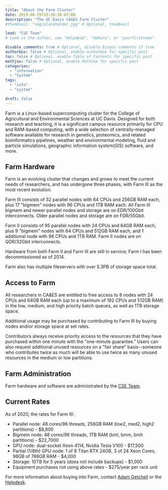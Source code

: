 ```yaml
---
title: "About the Farm Cluster"
date: 2019-06-25T15:20:30-07:00
description: "The UC Davis CA&ES Farm Cluster"
#thumbnail: "img/placeholder.jpg" # Optional, thumbnail

lead: "CSE Team" 
# Lead is the author, use "Helpdesk", "Admins", or "yourfirstname"

disable_comments: true # Optional, disable Disqus comments if true
authorbox: false # Optional, enable authorbox for specific post
toc: false # Optional, enable Table of Contents for specific post
mathjax: false # Optional, enable MathJax for specific post
categories:
  - "information"
  - "System"
tags:
  - "info"
  - "system"

draft: false
---
```

Farm is a Linux-based supercomputing cluster for the College of Agricultural and Environmental Sciences at UC Davis. Designed for
both research and teaching, it is a significant campus resource primarily for CPU and RAM-based computing, with a wide selection
of centrally-managed software available for research in genetics, proteomics, and related bioinformatics pipelines, weather 
and environmental modeling, fluid and particle simulations, geographic information system(GIS) software, and more. 

<!--more-->

Farm Hardware
------------
Farm is an evolving cluster that changes and grows to meet the current needs of researchers, and has undergone three phases, 
with Farm III as the most recent evolution. 

Farm III consists of 32 parallel nodes with 64 CPUs and 256GB RAM each, plus 17 "bigmem" nodes with 96 CPUs and
1TB RAM each. All Farm III bigmem and newer parallel nodes and storage are on EDR/100Gbit interconnects. Older parallel nodes and storage are on FDR/55Gbit.

Farm II consists of 95 parallel nodes with 24 CPUs and 64GB RAM each, plus 9 "bigmem" nodes with 64 CPUs and 512GB RAM each,
and 1 additional node with 96 CPUs and 1TB RAM. Farm II nodes are on QDR/32Gbit interconnects.

Hardware from both Farm II and Farm III are still in service; Farm I has been decommissioned as of 2014.

Farm also has multiple fileservers with over 5.3PB of storage space total.

Access to Farm 
--------------
All researchers in CA&ES are entitled to free access to 8 nodes with 24 CPUs and 64GB RAM each (up to a maximum
of 192 CPUs and 512GB RAM) in the low, medium, and high priority batch queues, as well as 1TB storage space. 

Additional usage may be purchased by contributing to Farm III by buying nodes and/or storage space at set rates.

Contributors always receive priority access to the resources that they have purchased within one minute with the
"one-minute guarantee." Users can also request additional unused resources on a "fair share" basis--someone 
who contributes twice as much will be able to use twice as many unused resources in the medium or low partitions.

Farm Administration
-------------------
Farm hardware and software are administrated by the [CSE Team](http://ceylon.cse.ucdavis.edu/posts/about/).


Current Rates
-------------
As of 2020, the rates for Farm III:

* Parallel node: 48 cores/96 threads, 256GB RAM (low2, med2, high2 partitions) - $8,800
* Bigmem node: 48 cores/96 threads, 1TB RAM (bml, bmm, bmh partitions) - $22,7000
* GPU node: dual-socket Xeon 4114, Nvidia Tesla V100 - $17,500
* Partial (1/8th) GPU node: 1 of 8 Titan RTX 24GB, 3 of 24 Xeon Cores, 96GB of 768GB RAM - $4,000
* Storage: 10TB for 5 years (does not include backups) - $1,000
* Equipment purchases not using above rates - $275/year per rack unit


For more information about buying into Farm, contact [Adam Getchell](mailto:acgetchell@ucdavis.edu) or the [Helpdesk](mailto:help@cse.ucdavis.edu).


